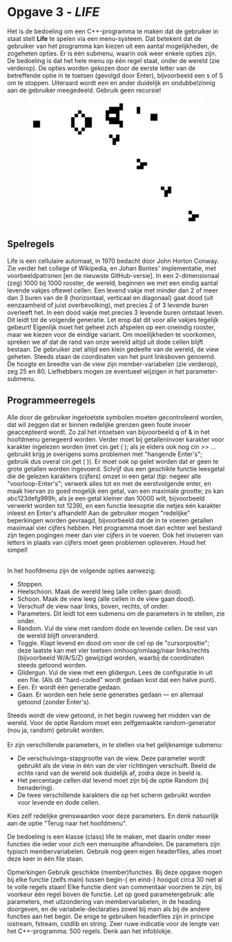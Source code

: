 <h1>Opgave 3 - <i>LIFE</i></h1>

Het is de bedoeling om een C++-programma te maken dat de gebruiker in staat stelt <b>Life</b> te spelen via een menu-systeem. Dat betekent dat de gebruiker van het programma kan kiezen uit een aantal mogelijkheden, de zogeheten opties. Er is één submenu, waarin ook weer enkele opties zijn. De bedoeling is dat het hele menu op één regel staat, onder de wereld (zie verderop).
De opties worden gekozen door de eerste letter van de betreffende optie in te toetsen (gevolgd door Enter), bijvoorbeeld een s of S om te stoppen. Uiteraard wordt een en ander duidelijk en ondubbelzinnig aan de gebruiker meegedeeld. Gebruik geen recursie!
<p align="center">
<img src="img/Gospers_glider_gun.gif" width="400" height="">
</p>
<h2>Spelregels</h2>
Life is een cellulaire automaat, in 1970 bedacht door John Horton Conway. Zie verder het college of Wikipedia, en Johan Bontes' implementatie, met voorbeeldpatronen [en de nieuwste GitHub-versie]. In een 2-dimensionaal (zeg) 1000 bij 1000 rooster, de wereld, beginnen we met een eindig aantal levende vakjes oftewel cellen. Een levend vakje met minder dan 2 of meer dan 3 buren van de 8 (horizontaal, verticaal en diagonaal) gaat dood (uit eenzaamheid of juist overbevolking), met precies 2 of 3 levende buren overleeft het. In een dood vakje met precies 3 levende buren ontstaat leven. Dit leidt tot de volgende generatie. Let erop dat dit voor alle vakjes tegelijk gebeurt!
Eigenlijk moet het geheel zich afspelen op een oneindig rooster, maar we kiezen voor de eindige variant. Om moeilijkheden te voorkomen, spreken we af dat de rand van onze wereld altijd uit dode cellen blijft bestaan.
De gebruiker ziet altijd een klein gedeelte van de wereld, de view geheten. Steeds staan de coordinaten van het punt linksboven genoemd. De hoogte en breedte van de view zijn member-variabelen (zie verderop), zeg 25 en 80. Liefhebbers mogen ze eventueel wijzigen in het parameter-submenu.

<h2>Programmeerregels</h2>
Alle door de gebruiker ingetoetste symbolen moeten gecontroleerd worden, dat wil zeggen dat er binnen redelijke grenzen geen foute invoer geaccepteerd wordt. Zo zal het intoetsen van bijvoorbeeld q of & in het hoofdmenu genegeerd worden. Verder moet bij getalleninvoer karakter voor karakter ingelezen worden (met cin.get ( ); als je elders ook nog cin >> ... gebruikt krijg je overigens soms problemen met "hangende Enter's"; gebruik dus overal cin.get ( )). Er moet ook op gelet worden dat er geen te grote getallen worden ingevoerd. Schrijf dus een geschikte functie leesgetal die de gelezen karakters (cijfers) omzet in een getal (tip: negeer alle "voorloop-Enter's"; verwerk alles tot en met de eerstvolgende enter, en maak hiervan zo goed mogelijk een getal, van een maximale grootte; zo kan abc123defg999h, als je een getal kleiner dan 10000 wilt, bijvoorbeeld verwerkt worden tot 1239), en een functie leesoptie die netjes één karakter inleest en Enter's afhandelt! Aan de gebruiker mogen "redelijke" beperkingen worden gevraagd, bijvoorbeeld dat de in te voeren getallen maximaal vier cijfers hebben. Het programma moet dan echter wel bestand zijn tegen pogingen meer dan vier cijfers in te voeren. Ook het invoeren van letters in plaats van cijfers moet geen problemen opleveren. Houd het simpel!
<br><br>

In het hoofdmenu zijn de volgende opties aanwezig:<ul>

<li>Stoppen.</li>
<li>Heelschoon. Maak de wereld leeg (alle cellen gaan dood).</li>
<li>Schoon. Maak de view leeg (alle cellen in de view gaan dood).</li>
<li>Verschuif de view naar links, boven, rechts, of onder.</li>
<li>Parameters. Dit leidt tot een submenu om de parameters in te stellen, zie onder.</li>
<li>Random. Vul de view met random dode en levende cellen. De rest van de wereld blijft onveranderd.</li>
<li>Toggle. Klapt levend en dood om voor de cel op de "cursorpositie"; deze laatste kan met vier toetsen omhoog/omlaag/naar links/rechts (bijvoorbeeld W/A/S/Z) gewijzigd worden, waarbij de coordinaten steeds getoond worden.</li>
<li>Glidergun. Vul de view met een glidergun. Lees de configuratie in uit een file. (Als dit "hard-coded" wordt gedaan kost dat een halve punt).</li>
<li>Een. Er wordt één generatie gedaan.</li>
<li>Gaan. Er worden een hele serie generaties gedaan — en allemaal getoond (zonder Enter's).</li>
</ul>
Steeds wordt de view getoond, in het begin ruwweg het midden van de wereld. Voor de optie Random moet een zelfgemaakte random-generator (nou ja, random) gebruikt worden.
<br><br>
Er zijn verschillende parameters, in te stellen via het gelijknamige submenu:
<ul>
<li>De verschuivings-stapgrootte van de view. Deze parameter wordt gebruikt als de view in één van de vier richtingen verschuift. Beeld de echte rand van de wereld ook duidelijk af, zodra deze in beeld is.</li>
<li>Het percentage cellen dat levend moet zijn bij de optie Random (bij benadering).</li>
<li>De twee verschillende karakters die op het scherm gebruikt worden voor levende en dode cellen.</li></ul>
Kies zelf redelijke grenswaarden voor deze parameters. En denk natuurlijk aan de optie "Terug naar het hoofdmenu".

De bedoeling is een klasse (class) life te maken, met daarin onder meer functies die ieder voor zich een menuoptie afhandelen. De parameters zijn typisch membervariabelen. Gebruik nog geen eigen headerfiles, alles moet deze keer in één file staan.

Opmerkingen
Gebruik geschikte (member)functies. Bij deze opgave mogen bij elke functie (zelfs main) tussen begin-{ en eind-} hooguit circa 30 niet al te volle regels staan! Elke functie dient van commentaar voorzien te zijn, bij voorkeur één regel boven de functie. Let op goed parametergebruik: alle parameters, met uitzondering van membervariabelen, in de heading doorgeven, en de variabele-declaraties zowel bij main als bij de andere functies aan het begin. De enige te gebruiken headerfiles zijn in principe iostream, fstream, cstdlib en string. Zeer ruwe indicatie voor de lengte van het C++-programma: 500 regels. Denk aan het infoblokje.

